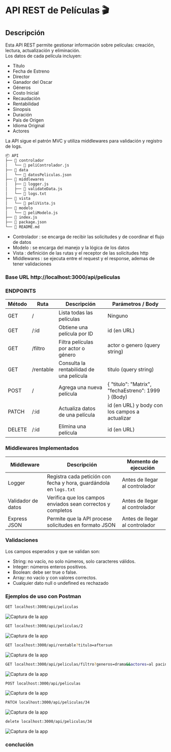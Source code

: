 # API REST de Películas 🎬

## Descripción
Esta API REST permite gestionar información sobre películas: creación, lectura, actualización y eliminación.  
Los datos de cada película incluyen:

- Título
- Fecha de Estreno
- Director
- Ganador del Oscar
- Géneros
- Costo Inicial
- Recaudación
- Rentabilidad
- Sinopsis
- Duración
- País de Origen
- Idioma Original
- Actores

La API sigue el patrón MVC y utiliza middlewares para validación y registro de logs.


```bash
📦 API
├── 📁 controlador
│   └── 📄 peliControlador.js
├── 📁 data
│   └── 📄 datosPeliculas.json
├── 📁 middlewares
│   ├── 📄 logger.js
│   ├── 📄 validateData.js
│   └── 📄 logs.txt
├── 📁 vista
│   └── 📄 peliVista.js
├── 📁 modelo
│   └── 📄 peliModelo.js
├── 📄 index.js
├── 📄 package.json
└── 📄 README.md

```

- Controlador : se encarga de recibir las solicitudes y de coordinar el flujo de datos
- Modelo : se encarga del manejo y la lógica de los datos
- Vista : definición de las rutas y el receptor de las solicitudes http
- Middlewares : se ejecuta entre el request y el response, ademas de tener validaciones

### Base URL http://localhost:3000/api/peliculas

### ENDPOINTS
| Método | Ruta      | Descripción                              | Parámetros / Body                                   |
| ------ | --------- | ---------------------------------------- | --------------------------------------------------- |
| GET    | /         | Lista todas las películas                | Ninguno                                             |
| GET    | /:id      | Obtiene una película por ID              | id (en URL)                                         |
| GET    | /filtro   | Filtra películas por actor o género      | actor o genero (query string)                       |
| GET    | /rentable | Consulta la rentabilidad de una película | titulo (query string)                               |
| POST   | /         | Agrega una nueva película                | { "titulo": "Matrix", "fechaEstreno": 1999 } (Body) |
| PATCH  | /:id      | Actualiza datos de una película          | id (en URL) y body con los campos a actualizar      |
| DELETE | /:id      | Elimina una película                     | id (en URL)                                         |


### Middlewares Implementados
| Middleware         | Descripción                                                        | Momento de ejecución           |
| ------------------ | ------------------------------------------------------------------ | ------------------------------ |
| Logger             | Registra cada petición con fecha y hora, guardándola en `logs.txt` | Antes de llegar al controlador |
| Validador de datos | Verifica que los campos enviados sean correctos y completos        | Antes de llegar al controlador |
| Express JSON       | Permite que la API procese solicitudes en formato JSON             | Antes de llegar al controlador |


### Validaciones
Los campos esperados y que se validan son:

- String: no vacío, no solo números, solo caracteres válidos.
- Integer: números enteros positivos.
- Boolean: debe ser true o false.
- Array: no vacío y con valores correctos.
- Cualquier dato null o undefined es rechazado

### Ejemplos de uso con Postman

```bash
GET localhost:3000/api/peliculas
```
![Captura de la app](./assets/getPeliculas.png)


```bash
GET localhost:3000/api/peliculas/2
```
![Captura de la app](./assets/getID.png)

```bash
GET localhost:3000/api/rentable?titulo=aftersun
```
![Captura de la app](./assets/getRentable.png)


```bash
GET localhost:3000/api/peliculas/filtro?generos=drama&&actores=al pacino
```
![Captura de la app](./assets/getFiltro.png)


```bash
POST localhost:3000/api/peliculas
```
![Captura de la app](./assets/postPelicula.png)


```bash
PATCH localhost:3000/api/peliculas/34
```
![Captura de la app](./assets/patchPelicula.png)

```bash
delete localhost:3000/api/peliculas/34
```
![Captura de la app](./assets/deletePelicula.png)


### conclución 

